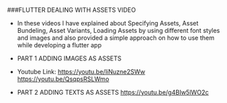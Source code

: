 
###FLUTTER DEALING WITH ASSETS VIDEO

- In these videos I have explained about Specifying Assets, Asset Bundeling, Asset Variants, Loading Assets by using different font styles and images and also provided a simple approach on  how to use them while developing a flutter app

- PART 1 ADDING IMAGES AS ASSETS
- Youtube Link: 
    https://youtu.be/liNuzne2SWw
    https://youtu.be/QsqpsRSLWmo


- PART 2 ADDING TEXTS AS ASSETS
    https://youtu.be/g4BIw5lWO2c